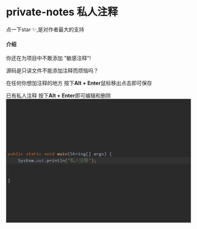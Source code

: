 # private-notes 私人注释
点一下star ✨,是对作者最大的支持
#### 介绍

 你还在为项目中不敢添加 "敏感注释"!<br>

 源码是只读文件不能添加注释而烦恼吗？<br>

 在任何你想加注释的地方 按下**Alt + Enter**鼠标移出点击即可保存<br>

 已有私人注释 按下**Alt + Enter**即可编辑和删除<br>
![示例1](./doc/show.gif)



